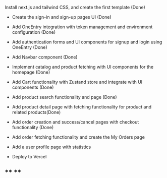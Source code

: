 Install next.js and tailwind CSS, and create the first template (Done)

- Create the sign-in and sign-up pages UI (Done)

- Add OneEntry integration with token management and environment configuration (Done)

- Add authentication forms and UI components for signup and login using OneEntry (Done)

- Add Navbar component (Done)

- Implement catalog and product fetching with UI components for the homepage (Done)

- Add Cart functionality with Zustand store and integrate with UI components (Done)

- Add product search functionality and page (Done)

- Add product detail page with fetching functionality for product and related products(Done)

- Add order creation and success/cancel pages with checkout functionality (Done)

- Add order fetching functionality and create the My Orders page

- Add a user profile page with statistics

- Deploy to Vercel

## \*\* \*\*


